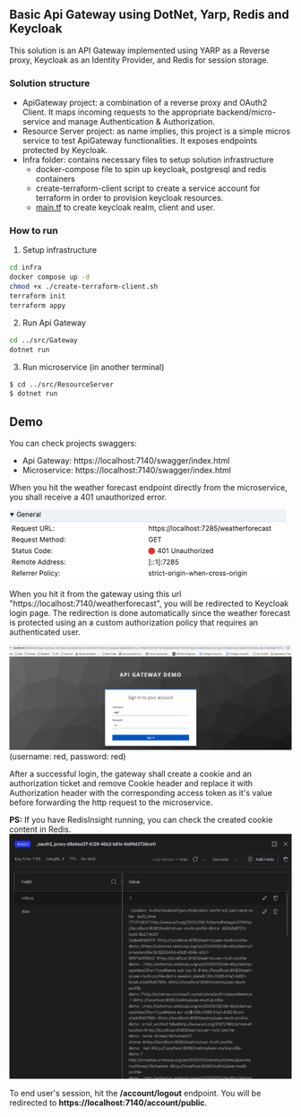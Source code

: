 ## Basic Api Gateway using DotNet, Yarp, Redis and Keycloak

This solution is an API Gateway implemented using YARP as a Reverse proxy, Keycloak as an Identity Provider, and Redis for session storage.

### Solution structure

- ApiGateway project: a combination of a reverse proxy and OAuth2 Client. It maps incoming requests to the appropriate backend/micro-service and manage Authentication & Authorization.
- Resource Server project: as name implies, this project is a simple micros service to test  ApiGateway functionalities. It exposes endpoints protected by Keycloak.
- Infra folder: contains necessary files to setup solution infrastructure
    - docker-compose file to spin up keycloak, postgresql and redis containers
    - create-terraform-client script to create a service account for terraform in order to provision keycloak resources.
    - [main.tf](http://main.tf) to create keycloak realm, client and user.

### How to run
1. Setup infrastructure
  ```bash
  cd infra
  docker compose up -d
  chmod +x ./create-terraform-client.sh
  terraform init
  terraform appy
  ```
2. Run Api Gateway
  ```bash
  cd ../src/Gateway
  dotnet run
  ```
3. Run microservice (in another terminal)
  ```bash
  $ cd ../src/ResourceServer
  $ dotnet run
  ```
## Demo
You can check projects swaggers:
* Api Gateway: https://localhost:7140/swagger/index.html 
* Microservice: https://localhost:7140/swagger/index.html

When you hit the weather forecast endpoint directly from the microservice, you shall receive
a 401 unauthorized error.

![](images/weatherforecast-unauthorized.png)

When you hit it from the gateway using this url "https://localhost:7140/weatherforecast", you will be redirected
to Keycloak login page. The redirection is done automatically since the weather forecast is 
protected using an a custom authorization policy that requires an authenticated user.

![](images/login-page.png)
(username: red, password: red)

After a successful login, the gateway shall create a cookie and an authorization ticket and remove Cookie header and replace it
with Authorization header with the corresponding access token as it's value before forwarding the http request
to the microservice.

**PS:** If you have RedisInsight running, you can check the created cookie content in Redis.
![](images/redis-cookie.png)

To end user's session, hit the **/account/logout** endpoint. You will be redirected to **https://localhost:7140/account/public**.